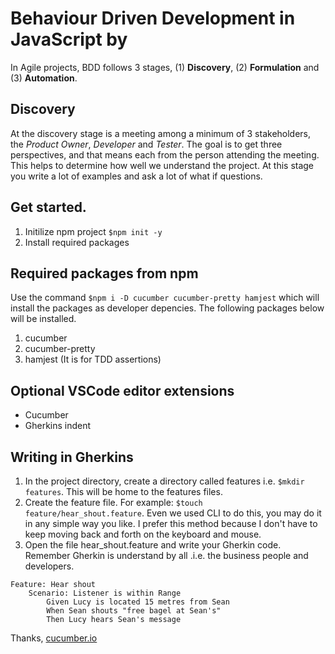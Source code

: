 # Behaviour Driven Development in JavaScript by 

In Agile projects, BDD follows 3 stages, (1) **Discovery**, (2) **Formulation** and (3) **Automation**.

## Discovery

At the discovery stage is a meeting among a minimum of 3 stakeholders, the *Product Owner*, *Developer* and *Tester*. The goal is to get three perspectives, and that means each from the person attending the meeting.
This helps to determine how well we understand the project. At this stage you write a lot of examples and ask a lot of what if questions.

## Get started.
1. Initilize npm project `$npm init -y`
2. Install required packages

## Required packages from npm
Use the command `$npm i -D cucumber cucumber-pretty hamjest` which will install the packages as developer depencies. The following packages below will be installed.

1. cucumber 
2. cucumber-pretty 
3. hamjest (It is for TDD assertions)

## Optional VSCode editor extensions
- Cucumber 
- Gherkins indent

## Writing in Gherkins

1. In the project directory, create a directory called features i.e. `$mkdir features`. This will be home to the features files.
2. Create the feature file. For example: `$touch feature/hear_shout.feature`. Even we used CLI to do this, you may do it in any simple way you like. I prefer this method because I don't have to keep moving back and forth on the keyboard and mouse.
3. Open the file hear_shout.feature and write your Gherkin code. Remember Gherkin is understand by all .i.e. the business people and developers.

```
Feature: Hear shout
    Scenario: Listener is within Range
        Given Lucy is located 15 metres from Sean
        When Sean shouts "free bagel at Sean's"
        Then Lucy hears Sean's message
```

Thanks,
[cucumber.io](https://cucumber.io/courses/collection)